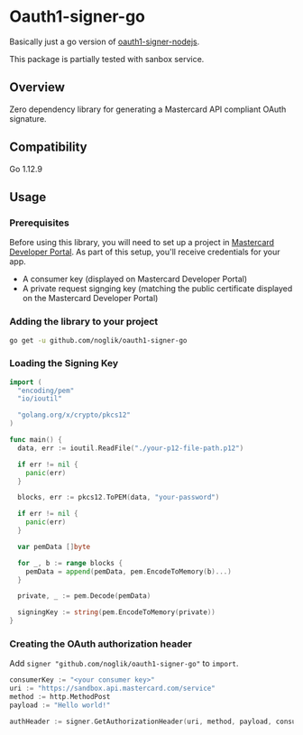 # Oauth1-signer-go

Basically just a go version of [oauth1-signer-nodejs](https://github.com/Mastercard/oauth1-signer-nodejs).

This package is partially tested with sanbox service.

## Overview

Zero dependency library for generating a Mastercard API compliant OAuth signature.

## Compatibility

Go 1.12.9

## Usage

### Prerequisites

Before using this library, you will need to set up a project in [Mastercard Developer Portal](https://developer.mastercard.com/).
As part of this setup, you'll receive credentials for your app.
- A consumer key (displayed on Mastercard Developer Portal)
- A private request signging key (matching the public certificate displayed on the Mastercard Developer Portal)

### Adding the library to your project

```bash
go get -u github.com/noglik/oauth1-signer-go
```

### Loading the Signing Key

```go
import (
  "encoding/pem"
  "io/ioutil"

  "golang.org/x/crypto/pkcs12"
)

func main() {
  data, err := ioutil.ReadFile("./your-p12-file-path.p12")

  if err != nil {
    panic(err)
  }

  blocks, err := pkcs12.ToPEM(data, "your-password")

  if err != nil {
    panic(err)
  }

  var pemData []byte

  for _, b := range blocks {
    pemData = append(pemData, pem.EncodeToMemory(b)...)
  }

  private, _ := pem.Decode(pemData)

  signingKey := string(pem.EncodeToMemory(private))
}
```

### Creating the OAuth authorization header

Add `signer "github.com/noglik/oauth1-signer-go"` to `import`.

```go
consumerKey := "<your consumer key>"
uri := "https://sandbox.api.mastercard.com/service"
method := http.MethodPost
payload := "Hello world!"

authHeader := signer.GetAuthorizationHeader(uri, method, payload, consumerKey, signingKey)
```
